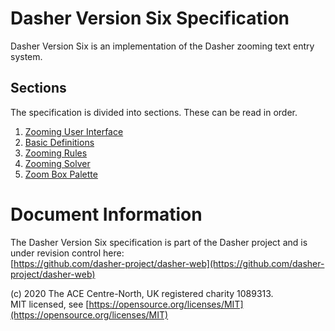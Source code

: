 # Dasher Version Six Specification
Dasher Version Six is an implementation of the Dasher zooming text entry system.

## Sections
The specification is divided into sections. These can be read in order.

1.  [Zooming User Interface](01ZoomingUserInterface/ZoomingUserInterface.md)
2.  [Basic Definitions](02BasicDefinitions/BasicDefinitions.md)
3.  [Zooming Rules](03ZoomingRules/ZoomingRules.md)
4.  [Zooming Solver](04ZoomingSolver/ZoomingSolver.md)
5.  [Zoom Box Palette](05ZoomBoxPalette/ZoomBoxPalette.md)

# Document Information
The Dasher Version Six specification is part of the Dasher project and is under
revision control here:  
[https://github.com/dasher-project/dasher-web](https://github.com/dasher-project/dasher-web)

(c) 2020 The ACE Centre-North, UK registered charity 1089313.  
MIT licensed, see [https://opensource.org/licenses/MIT](https://opensource.org/licenses/MIT)
